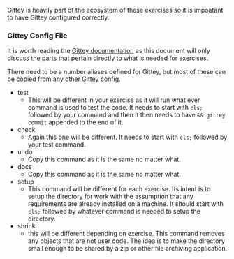 <!--bl
(filemeta
    (title "Setting up Gittey"))
/bl-->

Gittey is heavily part of the ecosystem of these exercises so it is impoatant to have Gittey configured correctly.

### Gittey Config File

It is worth reading the [Gittey documentation](https://github.com/cmstead/gittey/blob/main/README.md) as this document will only discuss the parts that pertain directly to what is needed for exercises.

There need to be a number aliases defined for Gittey, but most of these can be copied from any other Gittey config.

- test
  - This will be different in your exercise as it will run what ever command is used to test the code. It needs to start with ```cls;``` followed by your command and then it then needs to have ```&& gittey commit``` appended to the end of it.
- check
  - Again this one will be different. It needs to start with ```cls;``` followed by your test command.
- undo
  - Copy this command as it is the same no matter what.
- docs
  - Copy this command as it is the same no matter what.
- setup
  - This command will be different for each exercise. Its intent is to setup the directory for work with the assumption that any requirements are already installed on a machine. It should start with ```cls;``` followed by whatever command is needed to setup the directory.
- shrink
  - this will be different depending on exercise. This command removes any objects that are not user code. The idea is to make the directory small enough to be shared by a zip or other file archiving application.